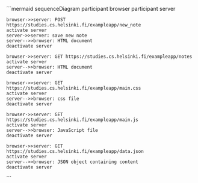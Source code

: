 ´´´mermaid
sequenceDiagram
	participant browser
	participant server

	browser->>server: POST https://studies.cs.helsinki.fi/exampleapp/new_note
	activate server
	server->>server: save new note
	server-->>browser: HTML document
	deactivate server

	browser->>server: GET https://studies.cs.helsinki.fi/exampleapp/notes
	activate server
	server-->>browser: HTML document
	deactivate server

	browser->>server: GET https://studies.cs.helsinki.fi/exampleapp/main.css
	activate server
	server-->>browser: css file
	deactivate server

	browser->>server: GET https://studies.cs.helsinki.fi/exampleapp/main.js
	activate server
	server-->>browser: JavaScript file
	deactivate server

	browser->>server: GET https://studies.cs.helsinki.fi/exampleapp/data.json
	activate server
	server-->>browser: JSON object containing content
	deactivate server
´´´
